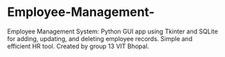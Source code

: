 # Employee-Management-
Employee Management System: Python GUI app using Tkinter and SQLite for adding, updating, and deleting employee records. Simple and efficient HR tool.
Created by group 13 VIT Bhopal.

